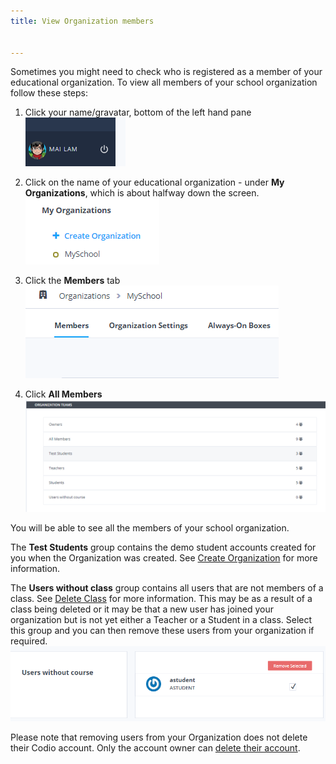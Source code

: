 ```yaml
---
title: View Organization members


---
```


Sometimes you might need to check who is registered as a member of your educational organization. To view all members of your school organization follow these steps:

1. Click your name/gravatar, bottom of the left hand pane
![authtoken](/img/class_administration/profilepic.png)

1. Click on the name of your  educational organization - under **My Organizations**, which is about halfway down the screen.
![authtoken](/img/class_administration/addteachers/myschoolorg.png)

1. Click the **Members** tab
![authtoken](/img/manage_organization/memberstab.png)

1. Click **All Members**
![authtoken](/img/manage_organization/members.png)

You will be able to see all the members of your school organization.

The **Test Students** group contains the demo student accounts created for you when the Organization was created. See [Create Organization](/dashboard/create/createorg/) for more information.

The **Users without class** group contains all users that are not members of a class. See [Delete Class](/classes/classmanagement/delete) for more information.  This may be as a result of a class being deleted or it may be that a new user has joined your organization but is not yet either a Teacher or a Student in a class.
Select this group and you can then remove these users from your organization if required.
![authtoken](/img/manage_organization/orphanedusers.png)

Please note that removing users from your Organization does not delete their Codio account. Only the account owner can [delete their account](/dashboard/account/delete).

